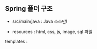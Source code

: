 ## Spring 폴더 구조

- src/main/java : Java 소스만!

- resources : html, css, js, image, sql 파일

templates : 